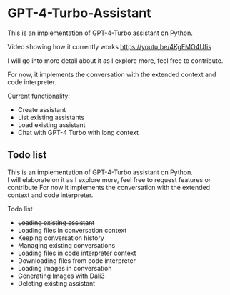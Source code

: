 # GPT-4-Turbo-Assistant 

This is an implementation of GPT-4-Turbo assistant on Python.

Video showing how it currently works https://youtu.be/4KgEMO4Ufis

I will go into more detail about it as I explore more, feel free to contribute.

For now, it implements the conversation with the extended context and code interpreter.

Current functionality:

* Create assistant
* List existing assistants
* Load existing assistant
* Chat with GPT-4 Turbo with long context

## Todo list
This is an implementation of GPT-4-Turbo assistant on Python.  
I will elaborate on it as I explore more, feel free to request features or contribute For now it implements the conversation with the extended context and code interpreter.

Todo list

* ~~Loading existing assistant~~
* Loading files in conversation context
* Keeping conversation history
* Managing existing conversations
* Loading files in code interpreter context
* Downloading files from code interpreter
* Loading images in conversation
* Generating Images with Dali3
* Deleting existing assistant
